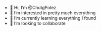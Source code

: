 - 👋 Hi, I’m @ChutgPotez
- 👀 I’m interested in pretty much everything
- 🌱 I’m currently learning everything I found
- 💞️ I’m looking to collaborate 

<!---
ChutgPotez/ChutgPotez is a ✨ special ✨ repository because its `README.md` (this file) appears on your GitHub profile.
You can click the Preview link to take a look at your changes.
--->
